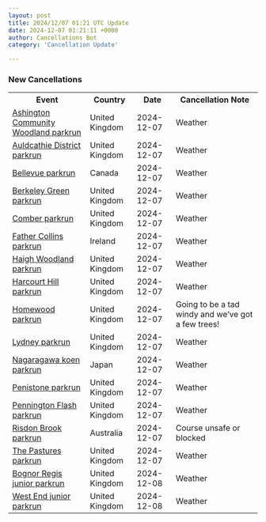 ```yaml
---
layout: post
title: 2024/12/07 01:21 UTC Update
date: 2024-12-07 01:21:11 +0000
author: Cancellations Bot
category: 'Cancellation Update'

---
```


<h3>New Cancellations</h3>
<div class='hscrollable'>
<table style='width: 100%'>
    <tr>
        <th>Event</th>
        <th>Country</th>
        <th>Date</th>
        <th>Cancellation Note</th>
    </tr>
    <tr>
        <td><a href="https://www.parkrun.org.uk/ashingtoncommunitywoodland">Ashington Community Woodland parkrun</a></td>
        <td>United Kingdom</td>
        <td>2024-12-07</td>
        <td>Weather</td>
    </tr>
    <tr>
        <td><a href="https://www.parkrun.org.uk/auldcathiedistrict">Auldcathie District parkrun</a></td>
        <td>United Kingdom</td>
        <td>2024-12-07</td>
        <td>Weather</td>
    </tr>
    <tr>
        <td><a href="https://www.parkrun.ca/bellevue">Bellevue parkrun</a></td>
        <td>Canada</td>
        <td>2024-12-07</td>
        <td>Weather</td>
    </tr>
    <tr>
        <td><a href="https://www.parkrun.org.uk/berkeleygreen">Berkeley Green parkrun</a></td>
        <td>United Kingdom</td>
        <td>2024-12-07</td>
        <td>Weather</td>
    </tr>
    <tr>
        <td><a href="https://www.parkrun.org.uk/comber">Comber parkrun</a></td>
        <td>United Kingdom</td>
        <td>2024-12-07</td>
        <td>Weather</td>
    </tr>
    <tr>
        <td><a href="https://www.parkrun.ie/fathercollins">Father Collins parkrun</a></td>
        <td>Ireland</td>
        <td>2024-12-07</td>
        <td>Weather</td>
    </tr>
    <tr>
        <td><a href="https://www.parkrun.org.uk/haighwoodland">Haigh Woodland parkrun</a></td>
        <td>United Kingdom</td>
        <td>2024-12-07</td>
        <td>Weather</td>
    </tr>
    <tr>
        <td><a href="https://www.parkrun.org.uk/harcourthill">Harcourt Hill parkrun</a></td>
        <td>United Kingdom</td>
        <td>2024-12-07</td>
        <td>Weather</td>
    </tr>
    <tr>
        <td><a href="https://www.parkrun.org.uk/homewood">Homewood parkrun</a></td>
        <td>United Kingdom</td>
        <td>2024-12-07</td>
        <td>Going to be a tad windy and we’ve got a few trees!</td>
    </tr>
    <tr>
        <td><a href="https://www.parkrun.org.uk/lydney">Lydney parkrun</a></td>
        <td>United Kingdom</td>
        <td>2024-12-07</td>
        <td>Weather</td>
    </tr>
    <tr>
        <td><a href="https://www.parkrun.jp/nagaragawakoen">Nagaragawa koen parkrun</a></td>
        <td>Japan</td>
        <td>2024-12-07</td>
        <td>Weather</td>
    </tr>
    <tr>
        <td><a href="https://www.parkrun.org.uk/penistone">Penistone parkrun</a></td>
        <td>United Kingdom</td>
        <td>2024-12-07</td>
        <td>Weather</td>
    </tr>
    <tr>
        <td><a href="https://www.parkrun.org.uk/penningtonflash">Pennington Flash parkrun</a></td>
        <td>United Kingdom</td>
        <td>2024-12-07</td>
        <td>Weather</td>
    </tr>
    <tr>
        <td><a href="https://www.parkrun.com.au/risdonbrook">Risdon Brook parkrun</a></td>
        <td>Australia</td>
        <td>2024-12-07</td>
        <td>Course unsafe or blocked</td>
    </tr>
    <tr>
        <td><a href="https://www.parkrun.org.uk/thepastures">The Pastures parkrun</a></td>
        <td>United Kingdom</td>
        <td>2024-12-07</td>
        <td>Weather</td>
    </tr>
    <tr>
        <td><a href="https://www.parkrun.org.uk/bognorregis-juniors">Bognor Regis junior parkrun</a></td>
        <td>United Kingdom</td>
        <td>2024-12-08</td>
        <td>Weather</td>
    </tr>
    <tr>
        <td><a href="https://www.parkrun.org.uk/westend-juniors">West End junior parkrun</a></td>
        <td>United Kingdom</td>
        <td>2024-12-08</td>
        <td>Weather</td>
    </tr>
</table>
</div>
